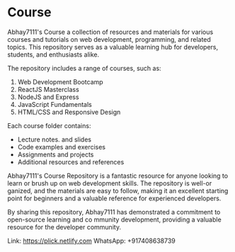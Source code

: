 # Course

Abhay7111's Course a collection of resources and materials for various courses and tutorials on web development, programming, and related topics. This repository serves as a valuable learning hub for developers, students, and enthusiasts alike.

The repository includes a range of courses, such as:

1. Web Development Bootcamp
2. ReactJS Masterclass
3. NodeJS and Express
4. JavaScript Fundamentals
5. HTML/CSS and Responsive Design

Each course folder contains:

- Lecture notes. and slides
- Code examples and exercises
- Assignments and projects
- Additional resources and references

Abhay7111's Course Repository is a fantastic resource for anyone looking to learn or brush up on web development skills. The repository is well-or ganized, and the materials are easy to follow, making it an excellent starting point for beginners and a valuable reference for experienced developers.

By sharing this repository, Abhay7111 has demonstrated a commitment to open-source learning and co mmunity development, providing a valuable resource for the developer community.

Link: https://plick.netlify.com
WhatsApp: +917408638739